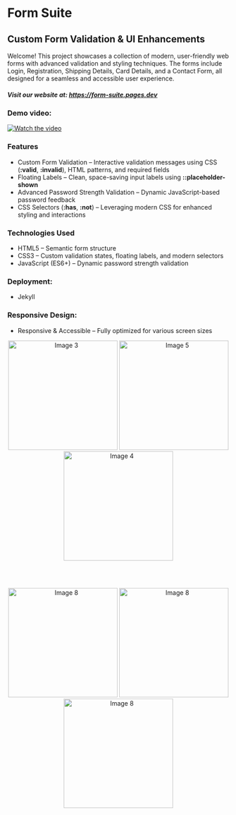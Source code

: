 # Form Suite

## Custom Form Validation & UI Enhancements

Welcome! This project showcases a collection of modern, user-friendly web forms with advanced validation and styling techniques. The forms include Login, Registration, Shipping Details, Card Details, and a Contact Form, all designed for a seamless and accessible user experience.

##### Visit our website at: https://form-suite.pages.dev

### Demo video:
[![Watch the video](https://img.youtube.com/vi/P7-0cXRjjQs/maxresdefault.jpg)](https://www.youtube.com/watch?v=P7-0cXRjjQs)

### Features
- Custom Form Validation – Interactive validation messages using CSS (**:valid**, **:invalid**), HTML patterns, and required fields
- Floating Labels – Clean, space-saving input labels using **::placeholder-shown**
- Advanced Password Strength Validation – Dynamic JavaScript-based password feedback
- CSS Selectors (**:has**, **:not**) – Leveraging modern CSS for enhanced styling and interactions

### Technologies Used
- HTML5 – Semantic form structure
- CSS3 – Custom validation states, floating labels, and modern selectors
- JavaScript (ES6+) – Dynamic password strength validation

### Deployment:
- Jekyll

### Responsive Design:
- Responsive & Accessible – Fully optimized for various screen sizes

<p align="center">
  <img src="https://res.cloudinary.com/deztgvefu/image/upload/v1739472572/mobile-form-suite/IMG_5802_enatqv.png" alt="Image 3" width="248">
  <img src="https://res.cloudinary.com/deztgvefu/image/upload/v1739472572/mobile-form-suite/IMG_5803_rdg2wp.png" alt="Image 5" width="248">
  <img src="https://res.cloudinary.com/deztgvefu/image/upload/v1739472572/mobile-form-suite/IMG_5805_mqxzyj.png" alt="Image 4" width="248">
</p>

<br/>
<br/>

<p align="center">
  <img src="https://res.cloudinary.com/deztgvefu/image/upload/v1739472573/mobile-form-suite/IMG_5806_wqiuxs.png" alt="Image 8" width="248">
  <img src="https://res.cloudinary.com/deztgvefu/image/upload/v1739472573/mobile-form-suite/IMG_5807_olwnwh.png" alt="Image 8" width="248">
  <img src="https://res.cloudinary.com/deztgvefu/image/upload/v1739472572/mobile-form-suite/IMG_5808_uxic4e.png" alt="Image 8" width="248">
</p>

